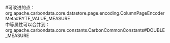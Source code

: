 


#可改进的点：
org.apache.carbondata.core.datastore.page.encoding.ColumnPageEncoderMeta#BYTE_VALUE_MEASURE   
中等属性可以合并到：   
org.apache.carbondata.core.constants.CarbonCommonConstants#DOUBLE_MEASURE
